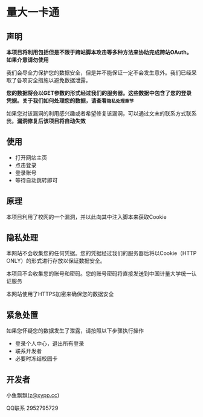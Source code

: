 # 量大一卡通

## 声明

**本项目将利用包括但是不限于跨站脚本攻击等多种方法来协助完成跨站OAuth。如果介意请勿使用**

我们会尽全力保护您的数据安全，但是并不能保证一定不会发生意外。我们已经采取了各项安全措施以避免数据泄露。

**您的数据将会以GET参数的形式经过我们的服务器。这些数据中包含了您的登录凭据。关于我们如何处理您的数据，请查看`隐私处理章节`**

如果您对该漏洞的利用感兴趣或者希望修复该漏洞，可以通过文末的联系方式联系我。**漏洞修复后该项目将自动失效**

## 使用

+ 打开网站主页
+ 点击登录
+ 登录账号
+ 等待自动跳转即可

## 原理

本项目利用了校网的一个漏洞，并以此向其中注入脚本来获取Cookie

## 隐私处理

本网站不会收集您的任何凭据。您的凭据经过我们的服务器后将以Cookie（HTTP ONLY）的形式进行存放以保证数据安全。

本项目不会收集您的账号和密码。您的账号密码将直接发送到中国计量大学统一认证服务

本网站使用了HTTPS加密来确保您的数据安全

## 紧急处置

如果您怀疑您的数据发生了泄露，请按照以下步骤执行操作

+ 登录个人中心，退出所有登录
+ 联系开发者
+ 必要时冻结校园卡

## 开发者

小鱼飘飘(z@xypp.cc)

QQ联系 2952795729